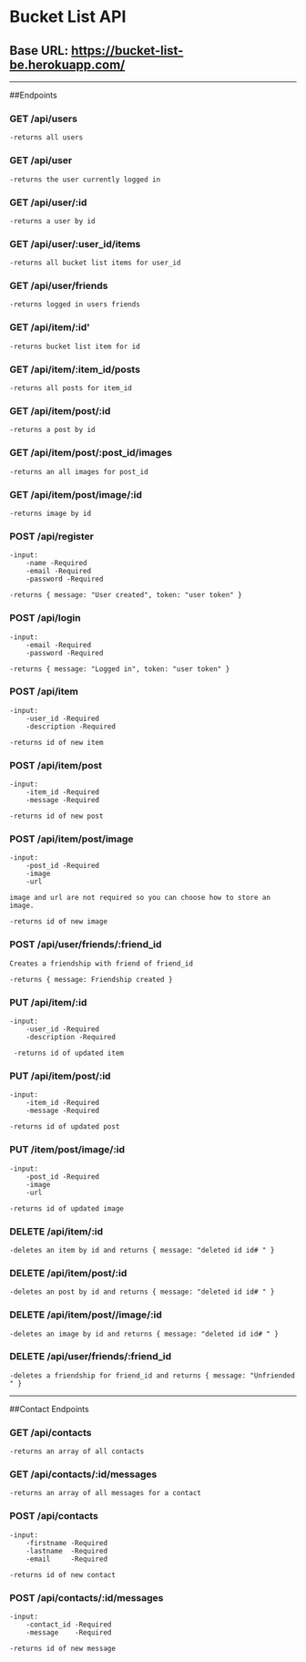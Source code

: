 # Bucket List API

## Base URL: https://bucket-list-be.herokuapp.com/

---

##Endpoints

### GET /api/users

    -returns all users

### GET /api/user

    -returns the user currently logged in

### GET /api/user/:id

    -returns a user by id

### GET /api/user/:user_id/items

    -returns all bucket list items for user_id

### GET /api/user/friends

    -returns logged in users friends

### GET /api/item/:id'

    -returns bucket list item for id

### GET /api/item/:item_id/posts

    -returns all posts for item_id


### GET /api/item/post/:id

    -returns a post by id

### GET /api/item/post/:post_id/images

    -returns an all images for post_id

### GET /api/item/post/image/:id

    -returns image by id 

### POST /api/register

    -input:
        -name -Required
        -email -Required
        -password -Required

    -returns { message: "User created", token: "user token" }

### POST /api/login

    -input:
        -email -Required
        -password -Required

    -returns { message: "Logged in", token: "user token" }

### POST /api/item

    -input:
        -user_id -Required
        -description -Required

    -returns id of new item

### POST /api/item/post

    -input:
        -item_id -Required
        -message -Required

    -returns id of new post

### POST /api/item/post/image

    -input:
        -post_id -Required
        -image 
        -url

    image and url are not required so you can choose how to store an image.

    -returns id of new image

### POST /api/user/friends/:friend_id

    Creates a friendship with friend of friend_id

    -returns { message: Friendship created }

### PUT /api/item/:id

    -input:
        -user_id -Required
        -description -Required

     -returns id of updated item

### PUT /api/item/post/:id

    -input:
        -item_id -Required
        -message -Required

    -returns id of updated post

### PUT /item/post/image/:id

    -input:
        -post_id -Required
        -image 
        -url

    -returns id of updated image

### DELETE /api/item/:id

    -deletes an item by id and returns { message: "deleted id id# " }

### DELETE /api/item/post/:id

    -deletes an post by id and returns { message: "deleted id id# " }


### DELETE /api/item/post//image/:id

    -deletes an image by id and returns { message: "deleted id id# " }

### DELETE /api/user/friends/:friend_id

    -deletes a friendship for friend_id and returns { message: "Unfriended " }




---


##Contact Endpoints

### GET /api/contacts

    -returns an array of all contacts

### GET /api/contacts/:id/messages

    -returns an array of all messages for a contact

### POST /api/contacts

    -input:
        -firstname -Required
        -lastname  -Required
        -email     -Required

    -returns id of new contact

### POST /api/contacts/:id/messages

    -input:
        -contact_id -Required
        -message    -Required

    -returns id of new message